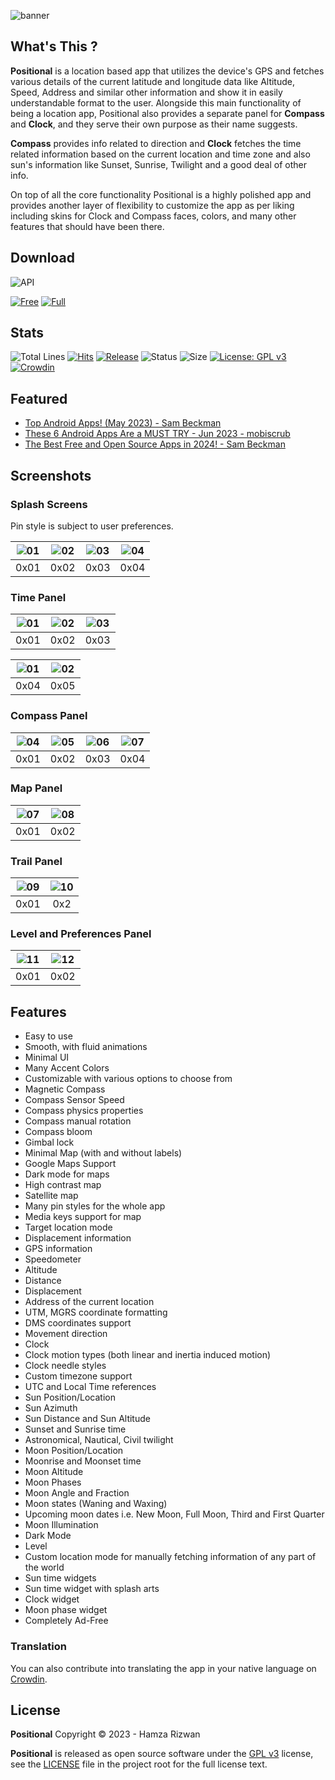 ![banner](https://github.com/Hamza417/Positional/blob/master/screenshots/banner.png?raw=false)

## What's This ?

**Positional** is a location based app that utilizes the device's GPS and fetches various details of
the current latitude and longitude data like Altitude, Speed, Address and similar other information
and show it in easily understandable format to the user. Alongside this main functionality of being
a location app, Positional also provides a separate panel for **Compass** and **Clock**, and they
serve their own purpose as their name suggests.

**Compass** provides info related to direction and **Clock** fetches the time related information
based on the current location and time zone and also sun's information like Sunset, Sunrise,
Twilight and a good deal of other info.

On top of all the core functionality Positional is a highly polished app and provides another layer
of flexibility to customize the app as per liking including skins for Clock and Compass faces,
colors, and many other features that should have been there.

## Download

![API](https://img.shields.io/badge/API-24%2B-%23138D75?style=flat&logo=android)

[![Free](https://img.shields.io/badge/Free%20Version-Play%20Store-839192?style=flat&logo=google%20play)](https://play.google.com/store/apps/details?id=app.simple.positional.lite)
[![Full](https://img.shields.io/badge/Full%20Version-Play%20Store-2E86C1?style=flat&logo=google%20play)](https://play.google.com/store/apps/details?id=app.simple.positional)

## Stats

![Total Lines](https://img.shields.io/tokei/lines/github.com/Hamza417/Positional?color=%23DE7E42&label=Total%20Lines)
[![Hits](https://hits.seeyoufarm.com/api/count/incr/badge.svg?url=https%3A%2F%2Fgithub.com%2FHamza417%2FPositional&count_bg=%233FA6E6&title_bg=%23FB062F&icon=github.svg&icon_color=%23FFFFFF&title=Total+Visits&edge_flat=false)](https://hits.seeyoufarm.com)
[![Release](https://img.shields.io/github/v/release/Hamza417/Positional?color=212F3D&label=Release)](https://github.com/Hamza417/Positional/releases)
![Status](https://img.shields.io/badge/Status-Stable-orange)
![Size](https://img.shields.io/github/repo-size/Hamza417/Positional?color=teal&label=Repo%20Size&logo=github)
[![License: GPL v3](https://img.shields.io/badge/License-GPLv3-blue.svg)](https://github.com/Hamza417/Positional/blob/master/LICENSE) [![Crowdin](https://badges.crowdin.net/positional/localized.svg)](https://crowdin.com/project/positional)

## Featured
- [Top Android Apps! (May 2023) - Sam Beckman](https://youtu.be/g6pMQAFfd3Q?t=489)
- [These 6 Android Apps Are a MUST TRY - Jun 2023 - mobiscrub](https://youtu.be/1APiynfp0ZM?t=294)
- [The Best Free and Open Source Apps in 2024! - Sam Beckman](https://youtu.be/Oar9pkc7BSc?t=88)

## Screenshots

### Splash Screens
Pin style is subject to user preferences.

| ![01](screenshots/01.png) | ![02](screenshots/02.png) | ![03](screenshots/03.png) | ![04](screenshots/04.png) |
|:-------------------------:|:-------------------------:|:-------------------------:|:-------------------------:|
|           0x01            |           0x02            |           0x03            |           0x04            |

### Time Panel

| ![01](screenshots/05.png) | ![02](screenshots/06.png) | ![03](screenshots/07.png) | 
|:-------------------------:|:-------------------------:|:-------------------------:|
|           0x01            |           0x02            |           0x03            |

| ![01](screenshots/08.png) | ![02](screenshots/09.png) | 
|:-------------------------:|:-------------------------:|
|           0x04            |           0x05            | 

### Compass Panel

| ![04](screenshots/10.png) | ![05](screenshots/18.png) | ![06](screenshots/19.png) | ![07](screenshots/11.png) |
|:-------------------------:|:-------------------------:|:-------------------------:|:-------------------------:|
|           0x01            |           0x02            |           0x03            |           0x04            |

### Map Panel

| ![07](screenshots/12.png) | ![08](screenshots/13.png) | 
|:-------------------------:|:-------------------------:|
|           0x01            |           0x02            |

### Trail Panel

| ![09](screenshots/14.png) | ![10](screenshots/15.png) |
|:-------------------------:|:-------------------------:|
|           0x01            |            0x2            |

### Level and Preferences Panel

| ![11](screenshots/16.png) | ![12](screenshots/17.png) |
|:-------------------------:|:-------------------------:|
|           0x01            |           0x02            |

## Features

* Easy to use</br>
* Smooth, with fluid animations</br>
* Minimal UI</br>
* Many Accent Colors<br/>
* Customizable with various options to choose from</br>
* Magnetic Compass</br>
* Compass Sensor Speed</br>
* Compass physics properties<br/>
* Compass manual rotation
* Compass bloom
* Gimbal lock
* Minimal Map (with and without labels)</br>
* Google Maps Support<br/>
* Dark mode for maps<br/>
* High contrast map<br/>
* Satellite map<br/>
* Many pin styles for the whole app<br/>
* Media keys support for map<br/>
* Target location mode
* Displacement information
* GPS information</br>
* Speedometer</br>
* Altitude</br>
* Distance<br/>
* Displacement<br/>
* Address of the current location<br/>
* UTM, MGRS coordinate formatting<br/>
* DMS coordinates support<br/>
* Movement direction<br/>
* Clock</br>
* Clock motion types (both linear and inertia induced motion)</br>
* Clock needle styles<br/>
* Custom timezone support<br/>
* UTC and Local Time references</br>
* Sun Position/Location<br/>
* Sun Azimuth<br/>
* Sun Distance and Sun Altitude<br/>
* Sunset and Sunrise time<br/>
* Astronomical, Nautical, Civil twilight<br/>
* Moon Position/Location</br>
* Moonrise and Moonset time<br/>
* Moon Altitude<br/>
* Moon Phases<br/>
* Moon Angle and Fraction<br/>
* Moon states (Waning and Waxing)<br/>
* Upcoming moon dates i.e. New Moon, Full Moon, Third and First Quarter<br/>
* Moon Illumination</br>
* Dark Mode</br>
* Level </br>
* Custom location mode for manually fetching information of any part of the world<br/>
* Sun time widgets
* Sun time widget with splash arts
* Clock widget
* Moon phase widget
* Completely Ad-Free

### Translation
You can also contribute into translating the app in your native language
on [Crowdin](https://crowdin.com/project/positional/).

## License

**Positional** Copyright © 2023 - Hamza Rizwan

**Positional** is released as open source software under
the [GPL v3](https://opensource.org/licenses/gpl-3.0.html)
license, see the [LICENSE](./LICENSE) file in the project root for the full license text.

[1]: http://www.inf.ufrgs.br
